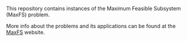 This repository contains instances of the Maximum Feasible Subsystem (MaxFS) problem.

More info about the problems and its applications can be found at the [MaxFS](https://maxfs.deib.polimi.it) website.
